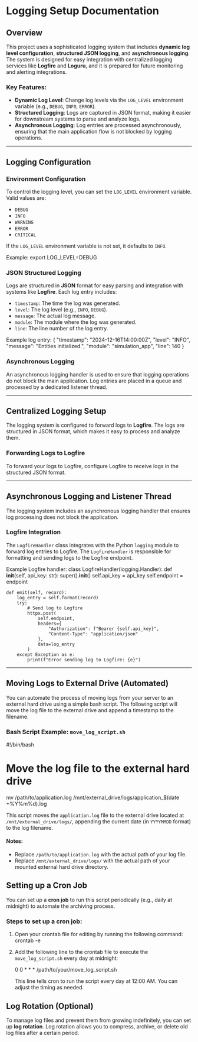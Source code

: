 # Logging Setup Documentation

## Overview

This project uses a sophisticated logging system that includes **dynamic log level configuration**, **structured JSON logging**, and **asynchronous logging**. The system is designed for easy integration with centralized logging services like **Logfire** and **Loguru**, and it is prepared for future monitoring and alerting integrations.

### Key Features:
- **Dynamic Log Level**: Change log levels via the `LOG_LEVEL` environment variable (e.g., `DEBUG`, `INFO`, `ERROR`).
- **Structured Logging**: Logs are captured in JSON format, making it easier for downstream systems to parse and analyze logs.
- **Asynchronous Logging**: Log entries are processed asynchronously, ensuring that the main application flow is not blocked by logging operations.

---

## Logging Configuration

### Environment Configuration
To control the logging level, you can set the `LOG_LEVEL` environment variable. Valid values are:
- `DEBUG`
- `INFO`
- `WARNING`
- `ERROR`
- `CRITICAL`

If the `LOG_LEVEL` environment variable is not set, it defaults to `INFO`.

Example:
export LOG_LEVEL=DEBUG

### JSON Structured Logging
Logs are structured in **JSON** format for easy parsing and integration with systems like **Logfire**. Each log entry includes:
- `timestamp`: The time the log was generated.
- `level`: The log level (e.g., `INFO`, `DEBUG`).
- `message`: The actual log message.
- `module`: The module where the log was generated.
- `line`: The line number of the log entry.

Example log entry:
{
    "timestamp": "2024-12-16T14:00:00Z",
    "level": "INFO",
    "message": "Entities initialized.",
    "module": "simulation_app",
    "line": 140
}

### Asynchronous Logging
An asynchronous logging handler is used to ensure that logging operations do not block the main application. Log entries are placed in a queue and processed by a dedicated listener thread.

---

## Centralized Logging Setup

The logging system is configured to forward logs to **Logfire**. The logs are structured in JSON format, which makes it easy to process and analyze them.

### Forwarding Logs to Logfire
To forward your logs to Logfire, configure Logfire to receive logs in the structured JSON format.

---

## Asynchronous Logging and Listener Thread

The logging system includes an asynchronous logging handler that ensures log processing does not block the application.

### Logfire Integration

The `LogfireHandler` class integrates with the Python `logging` module to forward log entries to Logfire. The `LogfireHandler` is responsible for formatting and sending logs to the Logfire endpoint.

Example Logfire handler:
class LogfireHandler(logging.Handler):
    def __init__(self, api_key: str):
        super().__init__()
        self.api_key = api_key
        self.endpoint = endpoint

    def emit(self, record):
        log_entry = self.format(record)
        try:
            # Send log to Logfire
            httpx.post(
                self.endpoint,
                headers={
                    "Authorization": f"Bearer {self.api_key}",
                    "Content-Type": "application/json"
                },
                data=log_entry
            )
        except Exception as e:
            print(f"Error sending log to Logfire: {e}")

---

## Moving Logs to External Drive (Automated)

You can automate the process of moving logs from your server to an external hard drive using a simple bash script. The following script will move the log file to the external drive and append a timestamp to the filename.

### Bash Script Example: `move_log_script.sh`

#!/bin/bash

# Move the log file to the external hard drive
mv /path/to/application.log /mnt/external_drive/logs/application_$(date +%Y%m%d).log

This script moves the `application.log` file to the external drive located at `/mnt/external_drive/logs/`, appending the current date (in `YYYYMMDD` format) to the log filename.

#### Notes:
- Replace `/path/to/application.log` with the actual path of your log file.
- Replace `/mnt/external_drive/logs/` with the actual path of your mounted external hard drive directory.

## Setting up a Cron Job

You can set up a **cron job** to run this script periodically (e.g., daily at midnight) to automate the archiving process. 

### Steps to set up a cron job:

1. Open your crontab file for editing by running the following command:
    crontab -e

2. Add the following line to the crontab file to execute the `move_log_script.sh` every day at midnight:

    0 0 * * * /path/to/your/move_log_script.sh

    This line tells cron to run the script every day at 12:00 AM. You can adjust the timing as needed.

## Log Rotation (Optional)

To manage log files and prevent them from growing indefinitely, you can set up **log rotation**. Log rotation allows you to compress, archive, or delete old log files after a certain period.
